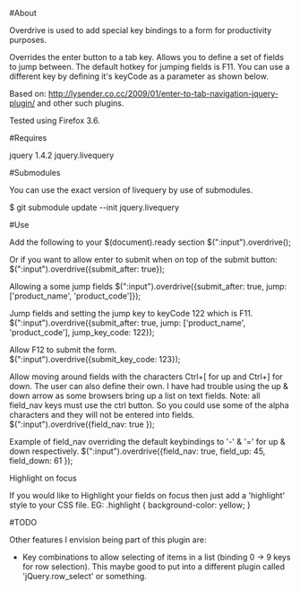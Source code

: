 #About

Overdrive is used to add special key bindings to a form for productivity purposes.

Overrides the enter button to a tab key.
Allows you to define a set of fields to jump between.  The default hotkey for jumping fields is F11.  You can use a different key by defining it's keyCode as a parameter as shown below.

Based on: http://lysender.co.cc/2009/01/enter-to-tab-navigation-jquery-plugin/ and other such plugins.

Tested using Firefox 3.6.

#Requires

jquery 1.4.2
jquery.livequery

#Submodules

You can use the exact version of livequery by use of submodules.

$ git submodule update --init jquery.livequery

#Use

Add the following to your $(document).ready section
    $(":input").overdrive();

Or if you want to allow enter to submit when on top of the submit button:
    $(":input").overdrive({submit_after: true});

Allowing a some jump fields
    $(":input").overdrive({submit_after: true, jump: ['product_name', 'product_code']});

Jump fields and setting the jump key to keyCode 122 which is F11.
    $(":input").overdrive({submit_after: true, jump: ['product_name', 'product_code'], jump_key_code: 122});

Allow F12 to submit the form.    
    $(":input").overdrive({submit_key_code: 123});

Allow moving around fields with the characters Ctrl+[ for up and Ctrl+] for down.  The user can also define their own.  I have had trouble using the up & down arrow as some browsers bring up a list on text fields.  Note: all field_nav keys must use the ctrl button.  So you could use some of the alpha characters and they will not be entered into fields.
    $(":input").overdrive({field_nav: true });

Example of field_nav overriding the default keybindings to '-' & '=' for up & down respectively.
    $(":input").overdrive({field_nav: true, field_up: 45, field_down: 61 });

Highlight on focus

If you would like to Highlight your fields on focus then just add a 'highlight' style to your CSS file.
EG:
  .highlight { background-color: yellow; }

    
#TODO

Other features I envision being part of this plugin are:

* Key combinations to allow selecting of items in a list (binding 0 -> 9 keys for row selection).  This maybe good to put into a different plugin called 'jQuery.row_select' or something.